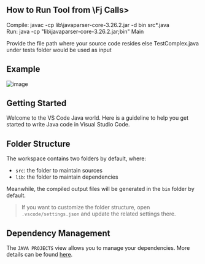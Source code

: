 ## How to Run Tool from \Fj Calls>
Compile: javac -cp lib\javaparser-core-3.26.2.jar -d bin src\*.java <br />
Run: java -cp "lib\javaparser-core-3.26.2.jar;bin" Main <br />


Provide the file path where your source code resides else TestComplex.java 
under tests folder would be used as input<br />

## Example
![image](https://github.com/user-attachments/assets/1feac978-bb0f-4421-8088-b7a30a7e1734)


## Getting Started

Welcome to the VS Code Java world. Here is a guideline to help you get started to write Java code in Visual Studio Code.

## Folder Structure

The workspace contains two folders by default, where:

- `src`: the folder to maintain sources
- `lib`: the folder to maintain dependencies

Meanwhile, the compiled output files will be generated in the `bin` folder by default.

> If you want to customize the folder structure, open `.vscode/settings.json` and update the related settings there.

## Dependency Management

The `JAVA PROJECTS` view allows you to manage your dependencies. More details can be found [here](https://github.com/microsoft/vscode-java-dependency#manage-dependencies).
